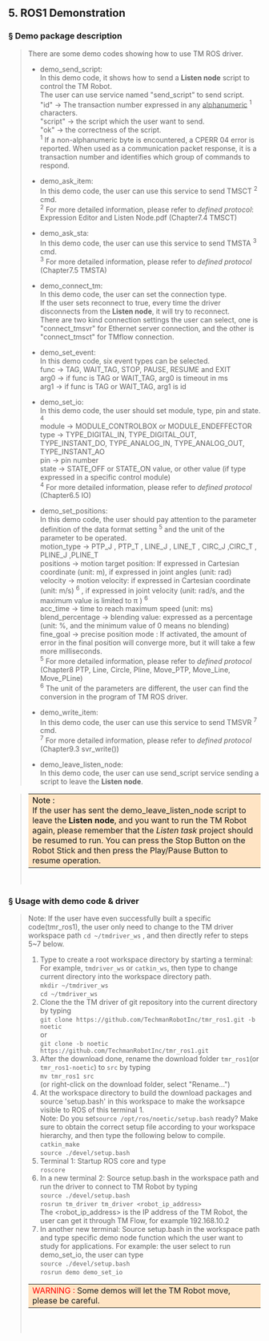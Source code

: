 ## __5. ROS1 Demonstration__
### &sect; __Demo package description__
> There are some demo codes showing  how to use TM ROS driver.<br/>
>
> * demo_send_script:<br/>
In this demo code, it shows how to send a __Listen node__ script to control the TM Robot. <br/>
The user can use service named "send_script" to send script.<br/>
"id" &rarr; The transaction number expressed in any <u>alphanumeric</u> <sup>1</sup> characters.<br/> 
"script" &rarr; the script which the user want to send.<br/>
"ok" &rarr; the correctness of the script.<br/>
 ><sup>1</sup> If a non-alphanumeric byte is encountered, a CPERR 04 error is reported. When used as a communication packet response, it is a transaction number and identifies which group of commands to respond.<br/>
>
> * demo_ask_item:<br/>
In this demo code, the user can use this service to send TMSCT <sup>2</sup> cmd.<br/> 
> <sup>2</sup> For more detailed information, please refer to _defined protocol_: Expression Editor and Listen Node.pdf (Chapter7.4 TMSCT)<br/>
>
> * demo_ask_sta:<br/>
In this demo code, the user can use this service to send TMSTA <sup>3</sup> cmd.<br/>
> <sup>3</sup> For more detailed information, please refer to _defined protocol_ (Chapter7.5 TMSTA)<br/>
> * demo_connect_tm:<br/>
In this demo code, the user can set the connection type. <br/>
If the user sets reconnect to true, every time the driver disconnects from the __Listen node__, it will try to reconnect.<br/>
There are two kind connection settings the user can select, one is "connect_tmsvr" for Ethernet server connection, and the other is "connect_tmsct" for  TMflow connection.<br/>
>
> * demo_set_event:<br/>
In this demo code, six event types can be selected.<br/> 
func &rarr;  TAG, WAIT_TAG, STOP, PAUSE, RESUME and EXIT<br/>
arg0 &rarr;  if func is TAG or WAIT_TAG, arg0 is timeout in ms<br/>
arg1 &rarr;  if func is TAG or WAIT_TAG, arg1 is id<br/>
>
> * demo_set_io:<br/>
In this demo code, the user should set module, type, pin and state. <sup>4</sup> <br/>
module &rarr;  MODULE_CONTROLBOX or MODULE_ENDEFFECTOR<br/>
type &rarr;  TYPE_DIGITAL_IN, TYPE_DIGITAL_OUT, TYPE_INSTANT_DO, TYPE_ANALOG_IN, TYPE_ANALOG_OUT, TYPE_INSTANT_AO<br/>
pin &rarr;  pin number<br/>
state &rarr;  STATE_OFF or STATE_ON value, or other value (if type expressed in a specific control module)<br/>
> <sup>4</sup> For more detailed information, please refer to _defined protocol_ (Chapter6.5 IO)<br/>
>
> * demo_set_positions:<br/>
In this demo code, the user should pay attention to the parameter definition of the data format setting <sup>5</sup> and the unit of the parameter to be operated.  <br/>
motion_type &rarr;  PTP_J , PTP_T , LINE_J , LINE_T , CIRC_J ,CIRC_T , PLINE_J ,PLINE_T <br/>
positions &rarr;  motion target position: If expressed in Cartesian coordinate (unit: m), if expressed in joint angles (unit: rad)<br/>
velocity &rarr;  motion velocity: if expressed in Cartesian coordinate (unit: m/s) <sup>6</sup> , if expressed in joint velocity (unit: rad/s, and the maximum value is limited to  &pi; )  <sup>6</sup>  <br/>
acc_time &rarr; time to reach maximum speed (unit: ms)<br/> 
blend_percentage &rarr; blending value: expressed as a percentage (unit: %, and the minimum value of 0 means no blending) <br/>
fine_goal &rarr; precise position mode : If activated, the amount of error in the final position will converge more, but it will take a few more milliseconds.<br/>
> <sup>5</sup> For more detailed information, please refer to _defined protocol_ (Chapter8 PTP, Line, Circle, Pline, Move_PTP, Move_Line, Move_PLine) <br/>
> <sup>6</sup> The unit of the parameters are different, the user can find the conversion in the program of TM ROS driver.<br/>
>
> * demo_write_item: <br/>
In this demo code, the user can use this service to send TMSVR <sup>7</sup> cmd. <br/>
> <sup>7</sup> For more detailed information, please refer to _defined protocol_ (Chapter9.3 svr_write())<br/>
>
> * demo_leave_listen_node:<br/>
In this demo code, the user can use send_script service sending a script to leave the __Listen node__.<br/>

> <table><tr><td bgcolor=Bisque> <font color=black> Note :</font><br/> If the user has sent the demo_leave_listen_node script to leave the <b>Listen node</b>, and you want to run the TM Robot again, please remember that the <I>Listen task</I> project should be resumed to run. You can press the Stop Button on the Robot Stick and then press the Play/Pause Button to resume operation.</td></tr></table><br/>

### &sect; __Usage with demo code & driver__
> Note: If the user have even successfully built a specific code(tmr_ros1), the user only need to change to the TM driver workspace path  ``cd ~/tmdriver_ws`` , and then directly refer to steps 5~7 below. <br/>
> 1. Type to create a root workspace directory by starting a terminal: For example,  ``tmdriver_ws`` or ``catkin_ws``, then type to change current directory into the workspace directory path.<br/>
``mkdir ~/tmdriver_ws``<br/>
``cd ~/tmdriver_ws``<br/>
> 2. Clone the the TM driver of git repository into the current directory by typing<br/>
``git clone https://github.com/TechmanRobotInc/tmr_ros1.git -b noetic``<br/>
or<br/>
``git clone -b noetic https://github.com/TechmanRobotInc/tmr_ros1.git``<br/>
> 3. After the download done, rename the download folder ``tmr_ros1``(or ``tmr_ros1-noetic``) to ``src`` by typing<br/>
``mv tmr_ros1 src``<br/>  (or right-click on the download folder, select "Rename...")<br/>
> 4. At the workspace directory to build the download packages and source 'setup.bash' in this workspace to make the worksapce visible to ROS of this terminal 1.<br/>
Note: Do you set``source /opt/ros/noetic/setup.bash`` ready? Make sure to obtain the correct setup file according to your workspace hierarchy, and then type the following below to compile.<br/>
``catkin_make``<br/>
``source ./devel/setup.bash``<br/>
> 5. Terminal 1: Startup ROS core  and type<br/>
``roscore``<br/>
> 6. In a new terminal 2: Source setup.bash in the workspace path and run the driver to connect to TM Robot by typing<br/>
``source ./devel/setup.bash``<br/>
``rosrun tm_driver tm_driver <robot_ip_address>``<br/>
The <robot_ip_address> is the IP address of the TM Robot, the user can get it through TM Flow, for example 192.168.10.2<br/>
> 7. In another new terminal: Source setup.bash in the workspace path and type specific demo node function which the user want to study for applications. For example: the user select to run demo_set_io, the user can type<br/>
``source ./devel/setup.bash``<br/>
``rosrun demo demo_set_io``<br/>
> <table><tr><td bgcolor=Bisque> <font color=red> WARNING :</font> Some demos will let the TM Robot move, please be careful.</td></tr></table><br/>
><br/>
